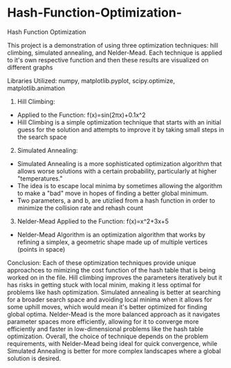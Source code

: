 # Hash-Function-Optimization-
Hash Function Optimization 

This project is a demonstration of using three optimization techniques: hill climbing, simulated annealing, and Nelder-Mead. Each technique is applied to it's own respective function and then these results are visualized on different graphs 

Libraries Utilized: numpy, matplotlib.pyplot, scipy.optimize, matplotlib.animation

1) Hill Climbing:
- Applied to the Function: f(x)=sin(2πx)+0.1x^2
- Hill Climbing is a simple optimization technique that starts with an initial guess for
the solution and attempts to improve it by taking small steps in the search space

2) Simulated Annealing: 
- Simulated Annealing is a more sophisticated optimization algorithm that allows
worse solutions with a certain probability, particularly at higher "temperatures."
- The idea is to escape local minima by sometimes allowing the algorithm to make a
"bad" move in hopes of finding a better global minimum.
- Two parameters, a and b, are utizlied from a hash function in order to minimize the collision rate and rehash count

3) Nelder-Mead
Applied to the Function: f(x)=x^2+3x+5
- Nelder-Mead Algorithm is an optimization algorithm that works by refining a
simplex, a geometric shape made up of multiple vertices (points in space)

Conclusion: Each of these optimization techniques provide unique approachces to mimizing the cost function of the hash table that is being worked on in the file. Hill climbing improves the parameters iteratively but it has risks in getting stuck with local minim, making it less optimal for problems like hash optimization. Simulated annealing is better at searching for a broader search space and avoiding local minima when it allows for some uphill moves, which would mean it's better optimized for finding global optima. Nelder-Mead is the more balanced approach as it navigates parameter spaces more efficiently, allowing for it to converge more efficiently and faster in low-dimensional problems like the hash table optimization. Overall, the choice of technique depends on the problem requirements, with Nelder-Mead being ideal for quick convergence, while Simulated Annealing is better for more complex landscapes where a global solution is desired.
